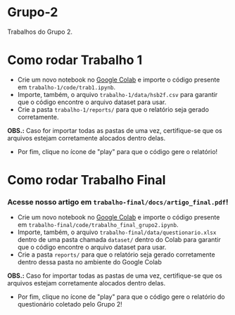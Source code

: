 # Grupo-2
Trabalhos do Grupo 2.

# Como rodar Trabalho 1
- Crie um novo notebook no [Google Colab](https://colab.research.google.com/#create=true) e importe o código presente em `trabalho-1/code/trab1.ipynb`.
- Importe, também, o arquivo `trabalho-1/data/hsb2f.csv` para garantir que o código encontre o arquivo dataset para usar.
- Crie a pasta `trabalho-1/reports/` para que o relatório seja gerado corretamente.

**OBS.:** Caso for importar todas as pastas de uma vez, certifique-se que os arquivos estejam corretamente alocados dentro delas.

- Por fim, clique no ícone de "play" para que o código gere o relatório!

# Como rodar Trabalho Final

### Acesse nosso artigo em `trabalho-final/docs/artigo_final.pdf`!

- Crie um novo notebook no [Google Colab](https://colab.research.google.com/#create=true) e importe o código presente em `trabalho-final/code/trabalho_final_grupo2.ipynb`.
- Importe, também, o arquivo `trabalho-final/data/questionario.xlsx` dentro de uma pasta chamada `dataset/` dentro do Colab para garantir que o código encontre o arquivo dataset para usar.
- Crie a pasta `reports/` para que o relatório seja gerado corretamente dentro dessa pasta no ambiente do Google Colab

**OBS.:** Caso for importar todas as pastas de uma vez, certifique-se que os arquivos estejam corretamente alocados dentro delas.

- Por fim, clique no ícone de "play" para que o código gere o relatório do questionário coletado pelo Grupo 2!